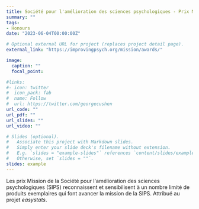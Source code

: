 ```yaml
---
title: Société pour l'amélioration des sciences psychologiques - Prix Mission
summary: ""
tags:
- Honours
date: "2023-06-04T00:00:00Z"

# Optional external URL for project (replaces project detail page).
external_link: "https://improvingpsych.org/mission/awards/"

image:
  caption: ""
  focal_point:

#links:
#- icon: twitter
#  icon_pack: fab
#  name: Follow
#  url: https://twitter.com/georgecushen
url_code: ""
url_pdf: ""
url_slides: ""
url_video: ""

# Slides (optional).
#   Associate this project with Markdown slides.
#   Simply enter your slide deck's filename without extension.
#   E.g. `slides = "example-slides"` references `content/slides/example-slides.md`.
#   Otherwise, set `slides = ""`.
slides: example
---
```


Les prix Mission de la Société pour l'amélioration des sciences psychologiques (SIPS) reconnaissent et sensibilisent à un nombre limité de produits exemplaires qui font avancer la mission de la SIPS. Attribué au projet *easystats*.